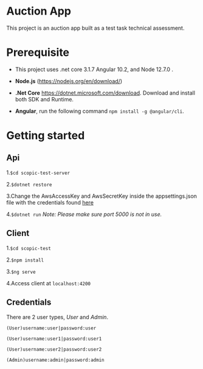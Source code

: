 # Auction App
This project is an auction app built as a test task technical assessment.
# Prerequisite
* This project uses .net core 3.1.7 Angular 10.2, and Node 12.7.0 .

* **Node.js** (https://nodejs.org/en/download/)

* **.Net Core** https://dotnet.microsoft.com/download. Download and install both SDK and Runtime.

* **Angular**, run the following command `npm install -g @angular/cli`.

# Getting started

## Api
1.`$cd scopic-test-server`

2.`$dotnet restore`

3.Change the AwsAccessKey and AwsSecretKey inside the appsettings.json file with the credentials found  <a  href="https://docs.google.com/document/d/1DCgXtcNs6A3WdPw6M62KuHh7NlIHvUjqIDisu-O4z1s/edit" target="_blank">here</a>

4.`$dotnet run`
*Note: Please make sure port 5000 is not in use.*
  
## Client
1.`$cd scopic-test`

2.`$npm install`

3.`$ng serve`

4.Access client at `localhost:4200`
  

## Credentials
There are 2 user types, *User* and *Admin*.

`(User)username:user|password:user`

`(User)username:user1|password:user1`

`(User)username:user2|password:user2`

`(Admin)username:admin|password:admin`
